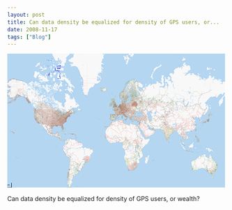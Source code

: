 ```yaml
---
layout: post
title: Can data density be equalized for density of GPS users, or...
date: 2008-11-17
tags: ["Blog"]
---
```


![](k3Im6rfOqgf1mlr8oHL5aWqUo1_500.png)  

Can data density be equalized for density of GPS users, or wealth?